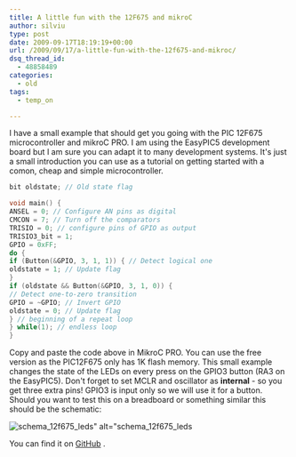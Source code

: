 ```yaml
---
title: A little fun with the 12F675 and mikroC
author: silviu
type: post
date: 2009-09-17T18:19:19+00:00
url: /2009/09/17/a-little-fun-with-the-12f675-and-mikroc/
dsq_thread_id:
  - 48858489
categories:
  - old
tags:
  - temp_on

---
```

I have a small example that should get you going with the PIC 12F675 microcontroller and mikroC PRO. I am using the EasyPIC5 development board but I am sure you can adapt it to many development systems. It's just a small introduction you can use as a tutorial on getting started with a comon, cheap and simple microcontroller.

<!--more-->


```cpp
bit oldstate; // Old state flag

void main() {
ANSEL = 0; // Configure AN pins as digital
CMCON = 7; // Turn off the comparators
TRISIO = 0; // configure pins of GPIO as output
TRISIO3_bit = 1;
GPIO = 0xFF;
do {
if (Button(&GPIO, 3, 1, 1)) { // Detect logical one
oldstate = 1; // Update flag
}
if (oldstate && Button(&GPIO, 3, 1, 0)) {
// Detect one-to-zero transition
GPIO = ~GPIO; // Invert GPIO
oldstate = 0; // Update flag
} // beginning of a repeat loop
} while(1); // endless loop
}
```
Copy and paste the code above in MikroC PRO. You can use the free version as the PIC12F675 only has 1K flash memory. This small example changes the state of the LEDs on every press on the GPIO3 button (RA3 on the EasyPIC5). Don't forget to set MCLR and oscillator as **internal** - so you get three extra pins! GPIO3 is input only so we will use it for a button. Should you want to test this on a breadboard or something similar this should be the schematic:

![schema_12f675_leds" alt="schema_12f675_leds](/blog/images/2009/schema_12f675_leds.png) 

You can find it on [GitHub][1] .

 [1]: https://github.com/filviu/mikroc_bits